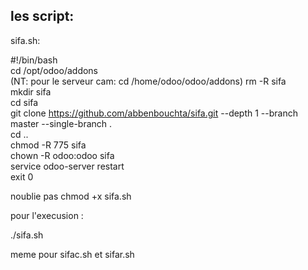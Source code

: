 ## les script:      
sifa.sh:   

 #!/bin/bash   
cd /opt/odoo/addons   
(NT: pour le serveur cam: cd /home/odoo/odoo/addons)
rm -R sifa    
mkdir sifa    
cd sifa   
git clone https://github.com/abbenbouchta/sifa.git --depth 1 --branch master --single-branch .    
cd ..   
chmod -R 775 sifa   
chown -R odoo:odoo sifa   
service odoo-server restart   
exit 0    

noublie pas chmod +x sifa.sh

pour l'execusion :

./sifa.sh

meme pour sifac.sh et sifar.sh  

